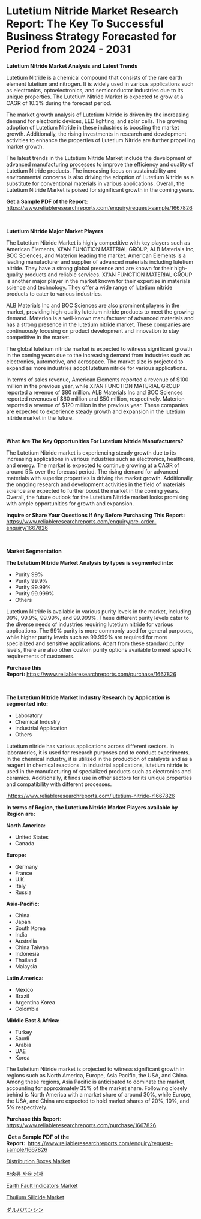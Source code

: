 <p><h1>Lutetium Nitride Market Research Report: The Key To Successful Business Strategy Forecasted for Period from 2024 - 2031</h1></p><p><strong>Lutetium Nitride Market Analysis and Latest Trends</strong></p>
<p><p>Lutetium Nitride is a chemical compound that consists of the rare earth element lutetium and nitrogen. It is widely used in various applications such as electronics, optoelectronics, and semiconductor industries due to its unique properties. The Lutetium Nitride Market is expected to grow at a CAGR of 10.3% during the forecast period.</p><p>The market growth analysis of Lutetium Nitride is driven by the increasing demand for electronic devices, LED lighting, and solar cells. The growing adoption of Lutetium Nitride in these industries is boosting the market growth. Additionally, the rising investments in research and development activities to enhance the properties of Lutetium Nitride are further propelling market growth.</p><p>The latest trends in the Lutetium Nitride Market include the development of advanced manufacturing processes to improve the efficiency and quality of Lutetium Nitride products. The increasing focus on sustainability and environmental concerns is also driving the adoption of Lutetium Nitride as a substitute for conventional materials in various applications. Overall, the Lutetium Nitride Market is poised for significant growth in the coming years.</p></p>
<p><strong>Get a Sample PDF of the Report:&nbsp;</strong> <a href="https://www.reliableresearchreports.com/enquiry/request-sample/1667826">https://www.reliableresearchreports.com/enquiry/request-sample/1667826</a></p>
<p>&nbsp;</p>
<p><strong>Lutetium Nitride Major Market Players</strong></p>
<p><p>The Lutetium Nitride Market is highly competitive with key players such as American Elements, XI'AN FUNCTION MATERIAL GROUP, ALB Materials Inc, BOC Sciences, and Materion leading the market. American Elements is a leading manufacturer and supplier of advanced materials including lutetium nitride. They have a strong global presence and are known for their high-quality products and reliable services. XI'AN FUNCTION MATERIAL GROUP is another major player in the market known for their expertise in materials science and technology. They offer a wide range of lutetium nitride products to cater to various industries.</p><p>ALB Materials Inc and BOC Sciences are also prominent players in the market, providing high-quality lutetium nitride products to meet the growing demand. Materion is a well-known manufacturer of advanced materials and has a strong presence in the lutetium nitride market. These companies are continuously focusing on product development and innovation to stay competitive in the market.</p><p>The global lutetium nitride market is expected to witness significant growth in the coming years due to the increasing demand from industries such as electronics, automotive, and aerospace. The market size is projected to expand as more industries adopt lutetium nitride for various applications.</p><p>In terms of sales revenue, American Elements reported a revenue of $100 million in the previous year, while XI'AN FUNCTION MATERIAL GROUP reported a revenue of $80 million. ALB Materials Inc and BOC Sciences reported revenues of $60 million and $50 million, respectively. Materion reported a revenue of $120 million in the previous year. These companies are expected to experience steady growth and expansion in the lutetium nitride market in the future.</p></p>
<p>&nbsp;</p>
<p><strong>What Are The Key Opportunities For Lutetium Nitride Manufacturers?</strong></p>
<p><p>The Lutetium Nitride market is experiencing steady growth due to its increasing applications in various industries such as electronics, healthcare, and energy. The market is expected to continue growing at a CAGR of around 5% over the forecast period. The rising demand for advanced materials with superior properties is driving the market growth. Additionally, the ongoing research and development activities in the field of materials science are expected to further boost the market in the coming years. Overall, the future outlook for the Lutetium Nitride market looks promising with ample opportunities for growth and expansion.</p></p>
<p><strong>Inquire or Share Your Questions If Any Before Purchasing This Report:</strong> <a href="https://www.reliableresearchreports.com/enquiry/pre-order-enquiry/1667826">https://www.reliableresearchreports.com/enquiry/pre-order-enquiry/1667826</a></p>
<p>&nbsp;</p>
<p><strong>Market Segmentation</strong></p>
<p><strong>The Lutetium Nitride Market Analysis by types is segmented into:</strong></p>
<p><ul><li>Purity 99%</li><li>Purity 99.9%</li><li>Purity 99.99%</li><li>Purity 99.999%</li><li>Others</li></ul></p>
<p><p>Lutetium Nitride is available in various purity levels in the market, including 99%, 99.9%, 99.99%, and 99.999%. These different purity levels cater to the diverse needs of industries requiring lutetium nitride for various applications. The 99% purity is more commonly used for general purposes, while higher purity levels such as 99.999% are required for more specialized and sensitive applications. Apart from these standard purity levels, there are also other custom purity options available to meet specific requirements of customers.</p></p>
<p><strong>Purchase this Report:&nbsp;</strong><a href="https://www.reliableresearchreports.com/purchase/1667826">https://www.reliableresearchreports.com/purchase/1667826</a></p>
<p>&nbsp;</p>
<p><strong>The Lutetium Nitride Market Industry Research by Application is segmented into:</strong></p>
<p><ul><li>Laboratory</li><li>Chemical Industry</li><li>Industrial Application</li><li>Others</li></ul></p>
<p><p>Lutetium nitride has various applications across different sectors. In laboratories, it is used for research purposes and to conduct experiments. In the chemical industry, it is utilized in the production of catalysts and as a reagent in chemical reactions. In industrial applications, lutetium nitride is used in the manufacturing of specialized products such as electronics and ceramics. Additionally, it finds use in other sectors for its unique properties and compatibility with different processes.</p></p>
<p><a href="https://www.reliableresearchreports.com/lutetium-nitride-r1667826">&nbsp;https://www.reliableresearchreports.com/lutetium-nitride-r1667826</a></p>
<p><strong>In terms of Region, the Lutetium Nitride Market Players available by Region are:</strong></p>
<p>
    <p> <strong> North America: </strong>
        <ul>
            <li>United States</li>
            <li>Canada</li>
        </ul>
        </p> 
    <p> <strong> Europe: </strong>
        <ul>
            <li>Germany</li>
            <li>France</li>
            <li>U.K.</li>
            <li>Italy</li>
            <li>Russia</li>
        </ul>
        </p> 
    <p> <strong> Asia-Pacific: </strong>
        <ul>
            <li>China</li>
            <li>Japan</li>
            <li>South Korea</li>
            <li>India</li>
            <li>Australia</li>
            <li>China Taiwan</li>
            <li>Indonesia</li>
            <li>Thailand</li>
            <li>Malaysia</li>
        </ul>
        </p> 
    <p> <strong> Latin America: </strong>
        <ul>
            <li>Mexico</li>
            <li>Brazil</li>
            <li>Argentina Korea</li>
            <li>Colombia</li>
        </ul>
        </p> 
    <p> <strong> Middle East & Africa: </strong>
        <ul>
            <li>Turkey</li>
            <li>Saudi</li>
            <li>Arabia</li>
            <li>UAE</li>
            <li>Korea</li>
        </ul>
    </p>
    </p>
<p><p>The Lutetium Nitride market is projected to witness significant growth in regions such as North America, Europe, Asia Pacific, the USA, and China. Among these regions, Asia Pacific is anticipated to dominate the market, accounting for approximately 35% of the market share. Following closely behind is North America with a market share of around 30%, while Europe, the USA, and China are expected to hold market shares of 20%, 10%, and 5% respectively.</p></p>
<p><strong>Purchase this Report: </strong><a href="https://www.reliableresearchreports.com/purchase/1667826">https://www.reliableresearchreports.com/purchase/1667826</a></p>
<p>&nbsp;<strong>Get a Sample PDF of the Report:&nbsp;&nbsp;</strong><a href="https://www.reliableresearchreports.com/enquiry/request-sample/1667826">https://www.reliableresearchreports.com/enquiry/request-sample/1667826</a></p>
<p><strong></strong></p>
<p><p><a href="https://www.linkedin.com/pulse/distribution-boxes-market-research-report-its-history-forecast-xqsne">Distribution Boxes Market</a></p><p><a href="https://github.com/fernandotryO5lson96765/Market-Research-Report-List-1/blob/main/746951755421.md">파충류 사육 상자</a></p><p><a href="https://www.linkedin.com/pulse/earth-fault-indicators-market-size-trends-complete-industry-5nphe">Earth Fault Indicators Market</a></p><p><a href="https://github.com/AnnChovey2023/Market-Research-Report-List-1/blob/main/thulium-silicide-market.md">Thulium Silicide Market</a></p><p><a href="https://github.com/mm14022023/Market-Research-Report-List-1/blob/main/479684957196.md">ダルババンシン</a></p></p>